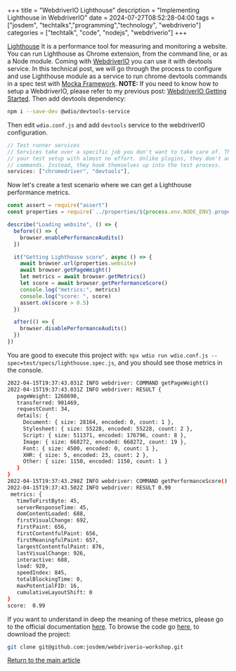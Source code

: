 +++
title =  "WebdriverIO Lighthouse"
description = "Implementing Lighthouse in WebdriverIO"
date = 2024-07-27T08:52:28-04:00
tags = ["josdem", "techtalks","programming","technology", "webdriverio"]
categories = ["techtalk", "code", "nodejs", "webdriverio"]
+++

[Lighthouse](https://developers.google.com/web/tools/lighthouse) It is a performance tool for measuring and monitoring a website. You can run Lighthouse as Chrome extension, from the command line, or as a Node module. Coming with [WebdriverIO](https://webdriver.io/) you can use it with devtools service. In this technical post, we will go through the process to configure and use Lighthouse module as a service to run chrome devtools commands in a spec test with [Mocka Framework](https://mochajs.org/). **NOTE:** If you need to know how to setup a WebdriverIO, please refer to my previous post: [WebdriverIO Getting Started](/techtalk/ux/webdriverio_getting_started/). Then add devtools dependency:

```bash
npm i --save-dev @wdio/devtools-service
```

Then edit `wdio.conf.js` and add `devtools` service to the webdriverIO configuration.

```javascript
// Test runner services
// Services take over a specific job you don't want to take care of. They enhance
// your test setup with almost no effort. Unlike plugins, they don't add new
// commands. Instead, they hook themselves up into the test process.
services: ["chromedriver", "devtools"],
```

Now let's create a test scenario where we can get a Lighthouse performance metrics.

```javascript
const assert = require("assert")
const properties = require(`../properties/${process.env.NODE_ENV}.properties`)

describe("Loading website", () => {
  before(() => {
    browser.enablePerformanceAudits()
  })

  it("Getting Lighthouse score", async () => {
    await browser.url(properties.website)
    await browser.getPageWeight()
    let metrics = await browser.getMetrics()
    let score = await browser.getPerformanceScore()
    console.log("metrics:", metrics)
    console.log("score: ", score)
    assert.ok(score > 0.5)
  })

  after(() => {
    browser.disablePerformanceAudits()
  })
})
```

You are good to execute this project with: `npx wdio run wdio.conf.js --spec=test/specs/lighthouse.spec.js`, and you should see those metrics in the console.


```bash
2022-04-15T19:37:43.031Z INFO webdriver: COMMAND getPageWeight()
2022-04-15T19:37:43.031Z INFO webdriver: RESULT {
   pageWeight: 1268690,
   transferred: 901469,
   requestCount: 34,
   details: {
     Document: { size: 28164, encoded: 0, count: 1 },
     Stylesheet: { size: 55228, encoded: 55228, count: 2 },
     Script: { size: 511371, encoded: 176796, count: 8 },
     Image: { size: 668272, encoded: 668272, count: 19 },
     Font: { size: 4500, encoded: 0, count: 1 },
     XHR: { size: 5, encoded: 23, count: 2 },
     Other: { size: 1150, encoded: 1150, count: 1 }
   }
}
2022-04-15T19:37:43.298Z INFO webdriver: COMMAND getPerformanceScore()
2022-04-15T19:37:43.502Z INFO webdriver: RESULT 0.99
 metrics: {
   timeToFirstByte: 45,
   serverResponseTime: 45,
   domContentLoaded: 688,
   firstVisualChange: 692,
   firstPaint: 656,
   firstContentfulPaint: 656,
   firstMeaningfulPaint: 657,
   largestContentfulPaint: 876,
   lastVisualChange: 926,
   interactive: 688,
   load: 920,
   speedIndex: 845,
   totalBlockingTime: 0,
   maxPotentialFID: 16,
   cumulativeLayoutShift: 0
}
score:  0.99
```

If you want to understand in deep the meaning of these metrics, please go to the official documentation [here](https://web.dev/lighthouse-performance/). To browse the code go [here](https://github.com/josdem/webdriverio-workshop), to download the project:

```bash
git clone git@github.com:josdem/webdriverio-workshop.git
```

[Return to the main article](/techtalk/ux)
